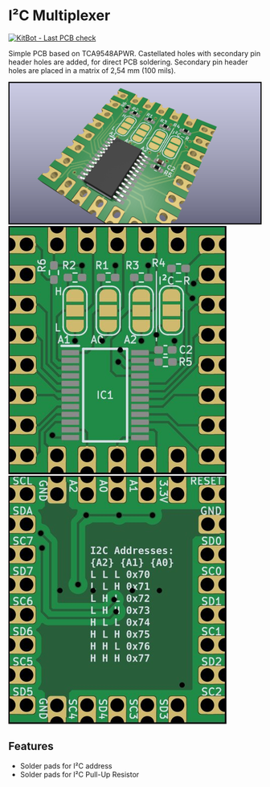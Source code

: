 # I²C Multiplexer

[![KitBot - Last PCB check](https://github.com/fanningert/kicad_pcb_i2cmultiplexer/actions/workflows/fabrication_check.yaml/badge.svg?branch=main)](https://github.com/fanningert/kicad_pcb_i2cmultiplexer/actions/workflows/fabrication_check.yaml)

Simple PCB based on TCA9548APWR. Castellated holes with secondary pin header holes are added, for direct PCB soldering. Secondary pin header holes are placed in a matrix of 2,54 mm (100 mils).

![3D render of PCB](doc/assets/pcb-3d.png)
![PCB Top](doc/assets/pcb-top.jpg)
![PCB Bottom](doc/assets/pcb-bottom.jpg)

## Features

* Solder pads for I²C address
* Solder pads for I²C Pull-Up Resistor

